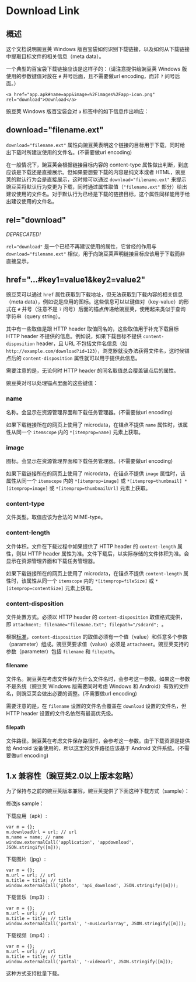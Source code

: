 # Download Link

## 概述

这个文档说明豌豆荚 Windows 版百宝袋如何识别下载链接，以及如何从下载链接中提取目标文件的相关信息（meta data）。

一个典型的百宝袋下载链接应该是这样子的：（请注意提供给豌豆荚 Windows 版使用的参数键值对放在 `#` 井号后面，且不需要做url encoding，而非 `?` 问号后面。）

	<a href="app.apk#name=app&image=%2Fimages%2Fapp-icon.png" rel="download">Download</a>

豌豆荚 Windows 版百宝袋会对 `a` 标签中的如下信息作出响应：

## download="filename.ext"

`download="filename.ext"` 属性向豌豆荚表明这个链接的目标用于下载，同时给出下载时所建议使用的文件名。(不需要做url encoding)

在一般情况下，豌豆荚会根据链接目标内容的 content-type 属性做出判断，到底应该是下载还是直接展示。但如果要想要下载的内容是纯文本或者 HTML，豌豆荚的默认行为会是直接展示，这时候可以通过 `download="filename.ext"` 来提示豌豆荚将默认行为变更为下载，同时通过属性取值（`"filename.ext"` 部分）给出建议使用的文件名。对于默认行为已经是下载的链接目标，这个属性同样能用于给出建议使用的文件名。

## rel="download"

_DEPRECATED!_

`rel="download"` 是一个已经不再建议使用的属性，它曾经的作用与 `download="filename.ext"` 相似，用于向豌豆荚声明链接目标应该用于下载而非直接显示。

## href="...\#key1=value1&key2=value2"

豌豆荚可以通过 `href` 属性获取到下载地址，但无法获取到下载内容的相关信息（meta data），例如说是应用的图标。这些信息可以以键值对（key-value）的形式在 `#` 井号（注意不是 `?` 问号）后面的锚点传递给豌豆荚，使用起来类似于查询字符串（query string）。

其中有一些取值是跟 HTTP header 取值同名的，这些取值用于补充下载目标 HTTP header 不提供的信息。例如说，如果下载目标不提供 `content-disposition` header，且 URL 不包括文件名信息（如 `http://example.com/download?id=123`），浏览器就没办法获得文件名，这时候锚点后的 `content-disposition` 属性就可以用于提供此信息。

需要注意的是，无论何时 HTTP header 的同名取值总会覆盖锚点后的属性。

豌豆荚对可以处理锚点里面的这些键值：

### name

名称。会显示在资源管理界面和下载任务管理器。(不需要做url encoding)

如果下载链接所在的网页上使用了 microdata，在锚点不提供 `name` 属性时，该属性从同一个 `itemscope` 内的 `*[itemprop=name]` 元素上获取。

### image

图标。会显示在资源管理界面和下载任务管理器。(不需要做url encoding)

如果下载链接所在的网页上使用了 microdata，在锚点不提供 `image` 属性时，该属性从同一个 `itemscope` 内的 `*[itemprop=image]` 或 `*[itemprop=thumbnail] *[itemprop=image]` 或 `*[itemprop=thumbnailUrl]` 元素上获取。

### content-type

文件类型。取值应该为合法的 MIME-type。

### content-length

文件体积。文件在下载过程中如果提供了 HTTP header 的 `content-length` 属性，则以 HTTP header 属性为准。文件下载后，以实际存储的文件体积为准。会显示在资源管理界面和下载任务管理器。

如果下载链接所在的网页上使用了 microdata，在锚点不提供 `content-length` 属性时，该属性从同一个 `itemscope` 内的 `*[itemprop=fileSize]` 或 `*[itemprop=contentSize]` 元素上获取。

### content-disposition

文件处置方式。必须以 HTTP header 的 `content-disposition` 取值格式提供，即 `attachment; filename="filename.txt"; filepath="/sdcard"; `。

根据[标准](http://www.iana.org/assignments/mail-cont-disp/mail-cont-disp.xml)，`content-disposition` 的取值必须有一个值（value）和任意多个参数（parameter）组成。豌豆荚要求值（value）必须是 `attachment`。豌豆荚支持的参数（parameter）包括 `filename` 和 `filepath`。

#### filename

文件名。豌豆荚在考虑文件保存为什么文件名时，会参考这一参数。如果这一参数不是系统（豌豆荚 Windows 版需要同时考虑 Windows 和 Android）有效的文件名，则豌豆荚会做出必要的调整。(不需要做url encoding)

需要注意的是，在 `filename` 设置的文件名会覆盖在 `download` 设置的文件名，但 HTTP header 设置的文件名依然有最高优先级。

#### filepath

文件路径。豌豆荚在考虑文件保存路径时，会参考这一参数。由于下载资源是提供给 Android 设备使用的，所以这里的文件路径应该基于 Android 文件系统。(不需要做url encoding)

## 1.x 兼容性（豌豆荚2.0以上版本忽略）

为了保持与之前的豌豆荚版本兼容，豌豆荚提供了下面这种下载方式（sample）：

修改js sample：

下载应用（apk）:

    var m = {};
    m.downloadUrl = url; // url
    m.name = name; // name
    window.externalCall('application', 'appdownload', JSON.stringify([m]));

下载图片（jpg）:

    var m = {};
    m.url = url; // url
    m.title = title; // title
    window.externalCall('photo', 'api_download', JSON.stringify([m]));

下载音乐（mp3）:

    var m = {};
    m.url = url; // url
    m.title = title; // title
    window.externalCall('portal', '-musicurlarray', JSON.stringify([m]));

下载视频（mp4）:

    var m = {};
    m.url = url; // url
    m.title = title; // title
    window.externalCall('portal', '-videourl', JSON.stringify([m]));

这种方式支持批量下载。